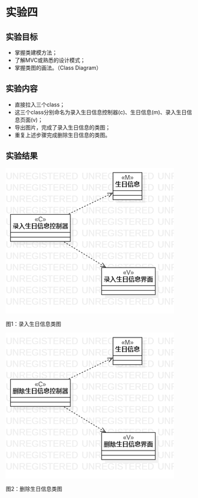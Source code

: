 # 实验四

## 实验目标
- 掌握类建模方法；
- 了解MVC或熟悉的设计模式；
- 掌握类图的画法。（Class Diagram）

## 实验内容
- 直接拉入三个class；
- 这三个class分别命名为录入生日信息控制器(c)、生日信息(m)、录入生日信息页面(v)；
- 导出图片，完成了录入生日信息的类图；
- 重复上述步骤完成删除生日信息的类图。

## 实验结果
![UML图](./text1.png)

图1：录入生日信息类图

![UML图](./text2.png)

图2：删除生日信息类图
